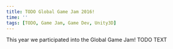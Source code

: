 ```yaml
---
title: TODO Global Game Jam 2016!
time: ''
tags: [TODO, Game Jam, Game Dev, Unity3D]
---
```


This year we participated into the Global Game Jam!
TODO TEXT
